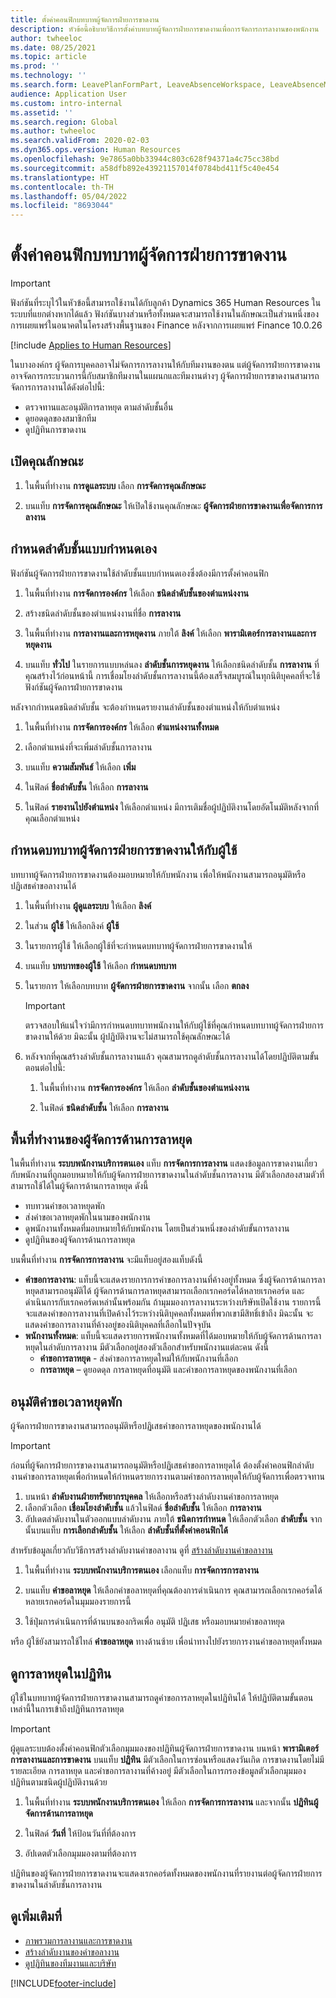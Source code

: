 ```yaml
---
title: ตั้งค่าคอนฟิกบทบาทผู้จัดการฝ่ายการขาดงาน
description: หัวข้อนี้อธิบายวิธีการตั้งค่าบทบาทผู้จัดการฝ่ายการขาดงานเพื่อการจัดการการลางานของพนักงาน
author: twheeloc
ms.date: 08/25/2021
ms.topic: article
ms.prod: ''
ms.technology: ''
ms.search.form: LeavePlanFormPart, LeaveAbsenceWorkspace, LeaveAbsenceManager
audience: Application User
ms.custom: intro-internal
ms.assetid: ''
ms.search.region: Global
ms.author: twheeloc
ms.search.validFrom: 2020-02-03
ms.dyn365.ops.version: Human Resources
ms.openlocfilehash: 9e7865a0bb33944c803c628f94371a4c75cc38bd
ms.sourcegitcommit: a58dfb892e43921157014f0784bd411f5c40e454
ms.translationtype: HT
ms.contentlocale: th-TH
ms.lasthandoff: 05/04/2022
ms.locfileid: "8693044"
---
```

# <a name="configure-the-absence-manager-role"></a>ตั้งค่าคอนฟิกบทบาทผู้จัดการฝ่ายการขาดงาน

>[!Important]
>ฟังก์ชันที่ระบุไว้ในหัวข้อนี้สามารถใช้งานได้กับลูกค้า Dynamics 365 Human Resources ในระบบที่แยกต่างหากได้แล้ว ฟังก์ชันบางส่วนหรือทั้งหมดจะสามารถใช้งานในลักษณะเป็นส่วนหนึ่งของการเผยแพร่ในอนาคตในโครงสร้างพื้นฐานของ Finance หลังจากการเผยแพร่ Finance 10.0.26

[!include [Applies to Human Resources](../includes/applies-to-hr.md)]

ในบางองค์กร ผู้จัดการบุคคลอาจไม่จัดการการลางานให้กับทีมงานของตน แต่ผู้จัดการฝ่ายการขาดงานอาจจัดการกระบวนการนี้กับสมาชิกทีมงานในแผนกและทีมงานต่างๆ ผู้จัดการฝ่ายการขาดงานสามารถจัดการการลางานได้ดังต่อไปนี้:

- ตรวจทานและอนุมัติการลาหยุด ตามลำดับชั้นอื่น
- ดูยอดดุลของสมาชิกทีม
- ดูปฏิทินการขาดงาน

## <a name="turn-on-the-feature"></a>เปิดคุณลักษณะ

1. ในพื้นที่ทำงาน **การดูแลระบบ** เลือก **การจัดการคุณลักษณะ**

2. บนแท็บ **การจัดการคุณลักษณะ** ให้เปิดใช้งานคุณลักษณะ **ผู้จัดการฝ่ายการขาดงานเพื่อจัดการการลางาน**

## <a name="define-a-custom-hierarchy"></a>กําหนดลำดับชั้นแบบกำหนดเอง

ฟังก์ชันผู้จัดการฝ่ายการขาดงานใช้ลำดับชั้นแบบกำหนดเองซึ่งต้องมีการตั้งค่าคอนฟิก

1. ในพื้นที่ทำงาน **การจัดการองค์กร** ให้เลือก **ชนิดลำดับชั้นของตำแหน่งงาน**

2. สร้างชนิดลำดับชั้นของตำแหน่งงานที่ชื่อ **การลางาน**

3. ในพื้นที่ทำงาน **การลางานและการหยุดงาน** ภายใต้ **ลิงค์** ให้เลือก **พารามิเตอร์การลางานและการหยุดงาน**

4. บนแท็บ **ทั่วไป** ในรายการแบบหล่นลง **ลำดับชั้นการหยุดงาน** ให้เลือกชนิดลำดับชั้น **การลางาน** ที่คุณสร้างไว้ก่อนหน้านี้ การเชื่อมโยงลำดับชั้นการลางานนี้ต้องเสร็จสมบูรณ์ในทุกนิติบุคคลที่จะใช้ฟังก์ชันผู้จัดการฝ่ายการขาดงาน

หลังจากกําหนดชนิดลำดับชั้น จะต้องกําหนดรายงานลำดับชั้นของตําแหน่งให้กับตําแหน่ง

1. ในพื้นที่ทำงาน **การจัดการองค์กร** ให้เลือก **ตำแหน่งงานทั้งหมด**

2. เลือกตําแหน่งที่จะเพิ่มลำดับชั้นการลางาน

3. บนแท็บ **ความสัมพันธ์** ให้เลือก **เพิ่ม**

4. ในฟิลด์ **ชื่อลำดับชั้น** ให้เลือก **การลางาน**

5. ในฟิลด์ **รายงานไปยังตำแหน่ง** ให้เลือกตำแหน่ง มีการเติมชื่อผู้ปฏิบัติงานโดยอัตโนมัติหลังจากที่คุณเลือกตําแหน่ง

## <a name="assign-the-absence-manager-role-to-a-user"></a>กําหนดบทบาทผู้จัดการฝ่ายการขาดงานให้กับผู้ใช้

บทบาทผู้จัดการฝ่ายการขาดงานต้องมอบหมายให้กับพนักงาน เพื่อให้พนักงานสามารถอนุมัติหรือปฏิเสธคำขอลางานได้

1. ในพื้นที่ทำงาน **ผู้ดูแลระบบ** ให้เลือก **ลิงค์**

2. ในส่วน **ผู้ใช้** ให้เลือกลิงค์ **ผู้ใช้**

3. ในรายการผู้ใช้ ให้เลือกผู้ใช้ที่จะกําหนดบทบาทผู้จัดการฝ่ายการขาดงานให้

4. บนแท็บ **บทบาทของผู้ใช้** ให้เลือก **กำหนดบทบาท**

5. ในรายการ ให้เลือกบทบาท **ผู้จัดการฝ่ายการขาดงาน** จากนั้น เลือก **ตกลง**

    > [!IMPORTANT]
    > ตรวจสอบให้แน่ใจว่ามีการกําหนดบทบาทพนักงานให้กับผู้ใช้ที่คุณกําหนดบทบาทผู้จัดการฝ่ายการขาดงานให้ด้วย มิฉะนั้น ผู้ปฏิบัติงานจะไม่สามารถใช้คุณลักษณะได้

6. หลังจากที่คุณสร้างลำดับชั้นการลางานแล้ว คุณสามารถดูลำดับชั้นการลางานได้โดยปฏิบัติตามขั้นตอนต่อไปนี้:

    1. ในพื้นที่ทำงาน **การจัดการองค์กร** ให้เลือก **ลำดับชั้นของตำแหน่งงาน**
    
    2. ในฟิลด์ **ชนิดลำดับชั้น** ให้เลือก **การลางาน**

## <a name="absence-manager-workspace"></a>พื้นที่ทำงานของผู้จัดการด้านการลาหยุด

ในพื้นที่ทำงาน **ระบบพนักงานบริการตนเอง** แท็บ **การจัดการการลางาน** แสดงข้อมูลการขาดงานเกี่ยวกับพนักงานที่ถูกมอบหมายให้กับผู้จัดการฝ่ายการขาดงานในลำดับชั้นการลางาน มีตัวเลือกสองสามตัวที่สามารถใช้ได้ในผู้จัดการด้านการลาหยุด ดังนี้ 
 - ทบทวนคำขอเวลาหยุดพัก</br>
 - ส่งคำขอเวลาหยุดพักในนามของพนักงาน</br>
 - ดูพนักงานทั้งหมดที่มอบหมายให้กับพนักงาน โดยเป็นส่วนหนึ่งของลำดับขั้นการลางาน</br>
 - ดูปฏิทินของผู้จัดการด้านการลาหยุด</br>

บนพื้นที่ทำงาน **การจัดการการลางาน** จะมีแท็บอยู่สองแท็บดังนี้
 - **คำขอการลางาน**: แท็บนี้จะแสดงรายการการคำขอการลางานที่ค้างอยู่ทั้งหมด ซึ่งผู้จัดการด้านการลาหยุดสามารถอนุมัติได้ ผู้จัดการด้านการลาหยุดสามารถเลือกเรกคอร์ดได้หลายเรกคอร์ด และดำเนินการกับเรกคอร์ดเหล่านั้นพร้อมกัน ถ้ามุมมองการลางานระหว่างบริษัทเปิดใช้งาน รายการนี้จะแสดงคำขอการลางานที่เปิดค้างไว้ระหว่างนิติบุคคลทั้งหมดที่พวกเขามีสิทธิ์เข้าถึง มิฉะนั้น จะแสดงคำขอการลางานที่ค้างอยู่ของนิติบุคคลที่เลือกในปัจจุบัน </br>
 - **พนักงานทั้งหมด**: แท็บนี้จะแสดงรายการพนักงานทั้งหมดที่ได้มอบหมายให้กับผู้จัดการด้านการลาหยุดในลำดับการลางาน มีตัวเลือกอยู่สองตัวเลือกสำหรับพนักงานแต่ละคน ดังนี้
    - **คำขอการลาหยุด** - ส่งคำขอการลาหยุดใหม่ให้กับพนักงานที่เลือก</br>
    - **การลาหยุด** – ดูยอดดุล การลาหยุดที่อนุมัติ และคำขอการลาหยุดของพนักงานที่เลือก</br>

## <a name="approve-time-off-requests"></a>อนุมัติคำขอเวลาหยุดพัก

ผู้จัดการฝ่ายการขาดงานสามารถอนุมัติหรือปฏิเสธคำขอการลาหยุดของพนักงานได้ 

> [!IMPORTANT]
> ก่อนที่ผู้จัดการฝ่ายการขาดงานสามารถอนุมัติหรือปฏิเสธคำขอการลาหยุดได้ ต้องตั้งค่าคอนฟิกลำดับงานคำขอการลาหยุดเพื่อกําหนดให้กําหนดรายการงานตามคำขอการลาหยุดให้กับผู้จัดการเพื่อตรวจทาน
>
> 1. บนหน้า **ลำดับงานฝ่ายทรัพยากรบุคคล** ให้เลือกหรือสร้างลำดับงานคำขอการลาหยุด
> 2. เลือกตัวเลือก **เชื่อมโยงลำดับชั้น** แล้วในฟิลด์ **ชื่อลำดับชั้น** ให้เลือก **การลางาน**
> 3. อัปเดตลำดับงานในตัวออกแบบลำดับงาน ภายใต้ **ชนิดการกำหนด** ให้เลือกตัวเลือก **ลำดับชั้น** จากนั้นบนแท็บ **การเลือกลำดับชั้น** ให้เลือก **ลำดับชั้นที่ตั้งค่าคอนฟิกได้**
>
> สำหรับข้อมูลเกี่ยวกับวิธีการสร้างลำดับงานคำขอลางาน ดูที่ [สร้างลำดับงานคำขอลางาน](hr-leave-and-absence-workflow.md)

1. ในพื้นที่ทำงาน **ระบบพนักงานบริการตนเอง** เลือกแท็บ **การจัดการการลางาน**

2. บนแท็บ **คำขอลาหยุด** ให้เลือกคำขอลาหยุดที่คุณต้องการดำเนินการ คุณสามารถเลือกเรกคอร์ดได้หลายเรกคอร์ดในมุมมองรายการนี้

3. ใช้ปุ่มการดำเนินการที่ด้านบนของกริดเพื่อ อนุมัติ ปฏิเสธ หรือมอบหมายคำขอลาหยุด 

หรือ ผู้ใช้ยังสามารถใช้ไทล์ **คำขอลาหยุด** ทางด้านซ้าย เพื่อนําทางไปยังรายการงานคำขอลาหยุดทั้งหมด 

## <a name="view-time-off-in-the-calendar"></a>ดูการลาหยุดในปฏิทิน

ผู้ใช้ในบทบาทผู้จัดการฝ่ายการขาดงานสามารถดูคำขอการลาหยุดในปฏิทินได้ ให้ปฏิบัติตามขั้นตอนเหล่านี้ในการเข้าถึงปฏิทินการลาหยุด

> [!IMPORTANT]
> ผู้ดูแลระบบต้องตั้งค่าคอนฟิกตัวเลือกมุมมองของปฏิทินผู้จัดการฝ่ายการขาดงาน บนหน้า **พารามิเตอร์การลางานและการขาดงาน** บนแท็บ **ปฏิทิน** มีตัวเลือกในการซ่อนหรือแสดงวันเกิด การขาดงานโดยไม่มีรายละเอียด การลาหยุด และคำขอการลางานที่ค้างอยู่ มีตัวเลือกในการกรองข้อมูลตัวเลือกมุมมองปฏิทินตามชนิดผู้ปฏิบัติงานด้วย

1. ในพื้นที่ทำงาน **ระบบพนักงานบริการตนเอง** ให้เลือก **การจัดการการลางาน** และจากนั้น **ปฏิทินผู้จัดการด้านการลาหยุด**

2. ในฟิลด์ **วันที่** ให้ป้อนวันที่ที่ต้องการ

3. อัปเดตตัวเลือกมุมมองตามที่ต้องการ

ปฏิทินของผู้จัดการฝ่ายการขาดงานจะแสดงเรกคอร์ดทั้งหมดของพนักงานที่รายงานต่อผู้จัดการฝ่ายการขาดงานในลำดับชั้นการลางาน

## <a name="see-also"></a>ดูเพิ่มเติมที่

- [ภาพรวมการลางานและการขาดงาน](hr-leave-and-absence-overview.md)
- [สร้างลำดับงานของคำขอลางาน](hr-leave-and-absence-workflow.md)
- [ดูปฏิทินของทีมงานและบริษัท](hr-employee-self-service-calendar.md)

[!INCLUDE[footer-include](../includes/footer-banner.md)]
